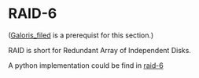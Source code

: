 # RAID-6
([Galoris_filed](\misc\galoris_filed) is a prerequist for this section.)

RAID is short for Redundant Array of Independent Disks.

A python implementation could be find in [raid-6](https://github.com/eiphy/RAID-6-project)